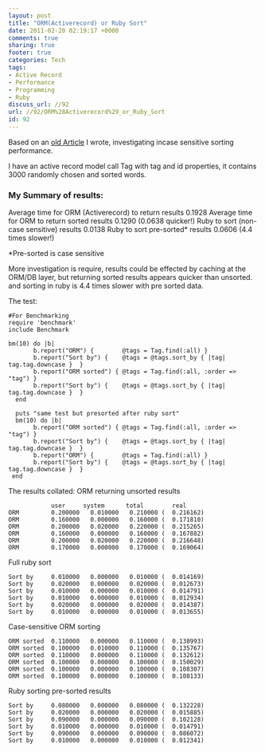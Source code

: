 ```yaml
---
layout: post
title: "ORM(Activerecord) or Ruby Sort"
date: 2011-02-20 02:19:17 +0000 
comments: true
sharing: true
footer: true
categories: Tech
tags:
- Active Record
- Performance
- Programming
- Ruby
discuss_url: //92
url: //92/ORM%28Activerecord%29_or_Ruby_Sort
id: 92
---
```

Based on an [old Article][] I wrote, investigating incase sensitive sorting performance.

I have an active record model call Tag with tag and id properties, it contains 3000 randomly chosen and sorted words. 

<h3>My Summary of results:</h3>  
Average time for ORM (Activerecord) to return results 0.1928  
Average time for ORM to return sorted results 0.1290 (0.0638 quicker!)  
Ruby to sort (non-case sensitive) results 0.0138  
Ruby to sort pre-sorted* results 0.0606 (4.4 times slower!)  

\*Pre-sorted is case sensitive

More investigation is require, results could be effected by caching at the ORM/DB layer, but returning sorted results appears quicker than unsorted. and sorting in ruby is 4.4 times slower with pre sorted data.

The test:

    #For Benchmarking 
    require 'benchmark'
    include Benchmark

    bm(10) do |b|
           b.report("ORM") {        @tags = Tag.find(:all) }
           b.report("Sort by") {    @tags = @tags.sort_by { |tag| tag.tag.downcase }  }
           b.report("ORM sorted") { @tags = Tag.find(:all, :order => "tag") }
           b.report("Sort by") {    @tags = @tags.sort_by { |tag| tag.tag.downcase }  }
      end
    
      puts "same test but presorted after ruby sort"
      bm(10) do |b|
           b.report("ORM sorted") { @tags = Tag.find(:all, :order => "tag") }
           b.report("Sort by") {    @tags = @tags.sort_by { |tag| tag.tag.downcase }  }
           b.report("ORM") {        @tags = Tag.find(:all) }
           b.report("Sort by") {    @tags = @tags.sort_by { |tag| tag.tag.downcase }  }
     end

The results collated: ORM returning unsorted results

                user     system      total        real
    ORM         0.200000   0.010000   0.210000 (  0.216162)
    ORM         0.160000   0.000000   0.160000 (  0.171810)
    ORM         0.200000   0.020000   0.220000 (  0.215265)
    ORM         0.160000   0.000000   0.160000 (  0.167882)
    ORM         0.200000   0.020000   0.220000 (  0.216648)
    ORM         0.170000   0.000000   0.170000 (  0.169064)

Full ruby sort

    Sort by     0.010000   0.000000   0.010000 (  0.014169)
    Sort by     0.020000   0.000000   0.020000 (  0.012673)
    Sort by     0.010000   0.000000   0.010000 (  0.014791)
    Sort by     0.010000   0.000000   0.010000 (  0.012934)
    Sort by     0.020000   0.000000   0.020000 (  0.014387)
    Sort by     0.010000   0.000000   0.010000 (  0.013655)

Case-sensitive ORM sorting

    ORM sorted  0.110000   0.000000   0.110000 (  0.138993)
    ORM sorted  0.100000   0.010000   0.110000 (  0.135767)
    ORM sorted  0.110000   0.000000   0.110000 (  0.132612)
    ORM sorted  0.100000   0.000000   0.100000 (  0.150029)
    ORM sorted  0.100000   0.000000   0.100000 (  0.108307)
    ORM sorted  0.100000   0.000000   0.100000 (  0.108133)

Ruby sorting pre-sorted results

    Sort by     0.080000   0.000000   0.080000 (  0.132228)
    Sort by     0.020000   0.000000   0.020000 (  0.015885)
    Sort by     0.090000   0.000000   0.090000 (  0.102128)
    Sort by     0.010000   0.000000   0.010000 (  0.014791)
    Sort by     0.090000   0.000000   0.090000 (  0.086072)
    Sort by     0.010000   0.000000   0.010000 (  0.012341)


[old Article]: http://amaras-tech.co.uk/people/morgan/article/18
